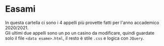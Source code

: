# Easami

In questa cartella ci sono i 4 appelli più provette fatti per l'anno accademico 2020/2021.  
Gli ultimi due appelli sono un po un casino da modificare, quindi guardate solo il file `<data esame>.html`, il resto è stile `.css` e logica con `JQuery`.
